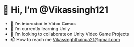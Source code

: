 # 👋 Hi, I’m @Vikassingh121


- 👀 I’m interested in Video Games
- 🌱 I’m currently learning Unity
- 💞️ I’m looking to collaborate on Unity Video Game Projects
- 📫 How to reach me Vikassinghthainua21@gmail.com

<!---
Vikassingh121/Vikassingh121 is a ✨ special ✨ repository because its `README.md` (this file) appears on your GitHub profile.
You can click the Preview link to take a look at your changes.
--->

